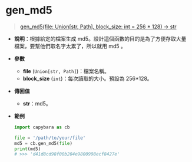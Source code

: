 # gen_md5

> [gen_md5(file: Union[str, Path], block_size: int = 256 \* 128) -> str](https://github.com/DocsaidLab/Capybara/blob/975d62fba4f76db59e715c220f7a2af5ad8d050e/capybara/utils/files_utils.py#L21)

- **說明**：根據給定的檔案生成 md5。設計這個函數的目的是為了方便存取大量檔案，要幫他們取名字太累了，所以就用 md5 。

- **參數**

  - **file** (`Union[str, Path]`)：檔案名稱。
  - **block_size** (`int`)：每次讀取的大小。預設為 256\*128。

- **傳回值**

  - **str**：md5。

- **範例**

  ```python
  import capybara as cb

  file = '/path/to/your/file'
  md5 = cb.gen_md5(file)
  print(md5)
  # >>> 'd41d8cd98f00b204e9800998ecf8427e'
  ```
